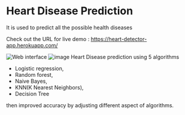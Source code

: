 # Heart Disease Prediction 
It is used to predict all the possible health diseases</br>

Check out the URL for live demo : https://heart-detector-app.herokuapp.com/ </br>

![Web interface](https://user-images.githubusercontent.com/103506834/175903501-d27e7782-14e5-41ef-ae20-6ea386d900fb.jpg)
![image](https://user-images.githubusercontent.com/103506834/175905315-17b0e4e2-72f6-4245-85a1-fdf215bfd82d.png)
Heart Disease prediction using 5 algorithms

- Logistic regression,
- Random forest,
- Naive Bayes,
- KNN(K Nearest Neighbors),
- Decision Tree

then improved accuracy by adjusting different aspect of algorithms.

